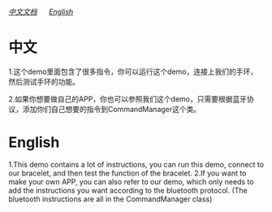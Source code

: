 ###### [中文文档](https://github.com/JackZhang92/BluetoothTest/wiki/%E4%B8%AD%E6%96%87%E6%96%87%E6%A1%A3) &nbsp; &nbsp; &nbsp;[English](https://github.com/JackZhang92/BluetoothTest/wiki/English-Home-Page)

# 中文
  1.这个demo里面包含了很多指令，你可以运行这个demo，连接上我们的手环，然后测试手环的功能。
  
  2.如果你想要做自己的APP，你也可以参照我们这个demo，只需要根据蓝牙协议，添加你们自己想要的指令到CommandManager这个类。
  
  
# English
  1.This demo contains a lot of instructions, you can run this demo, connect to our bracelet, and then test the function of the bracelet.
  2.If you want to make your own APP, you can also refer to our demo, which only needs to add the instructions you want
  according to the bluetooth protocol. (The bluetooth instructions are all in the CommandManager class)
  

									
									
									
									
								
